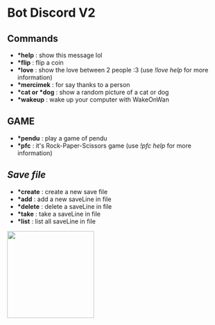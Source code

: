 # Bot Discord **V2**

## **Commands**

* **\*help** : show this message lol  
* **\*flip** : flip a coin  
* **\*love** : show the love between 2 people :3 (use *!love help* for more information)  
* **\*mercimek** : for say thanks to a person  
* **\*cat or \*dog** : show a random picture of a cat or dog  
* **\*wakeup** : wake up your computer with WakeOnWan

## **GAME**

* **\*pendu** : play a game of pendu  
* **\*pfc** : it's Rock-Paper-Scissors game (use *!pfc help* for more information)  

## ***Save file***

* **\*create** : create a new save file  
* **\*add** : add a new saveLine in file  
* **\*delete** : delete a saveLine in file  
* **\*take** : take a saveLine in file  
* **\*list** : list all saveLine in file  

<img src="https://media3.giphy.com/media/Fo5y4K3GD3RYijvsCS/giphy.gif?cid=ecf05e4736zx8j6nedo3e4u623etvv9bb4lxsuiy49v9ye3j&rid=giphy.gif&ct=s" width="200">
